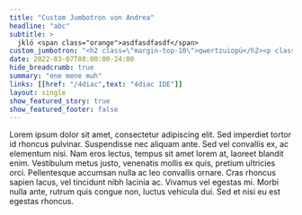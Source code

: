 ```yaml
---
title: "Custom Jumbotron von Andrea"
headline: "abc"
subtitle: > 
  jklö <span class="orange">asdfasdfasdf</span>
custom_jumbotron: "<h2 class=\"margin-top-10\">qwertzuiopü</h2><p class=\"margin-top-20\">May 19, 2022 8AM-11AM PST (5PM-8PM CET)</p>"
date: 2022-03-07T08:00:00-24:00
hide_breadcrumb: true
summary: "ene mene muh"
links: [[href: "/4diac",text: "4diac IDE"]]
layout: single
show_featured_story: true
show_featured_footer: false
---
```


Lorem ipsum dolor sit amet, consectetur adipiscing elit. Sed imperdiet tortor id rhoncus pulvinar. Suspendisse nec aliquam ante. Sed vel convallis ex, ac elementum nisi. Nam eros lectus, tempus sit amet lorem at, laoreet blandit enim. Vestibulum metus justo, venenatis mollis ex quis, pretium ultricies orci. Pellentesque accumsan nulla ac leo convallis ornare. Cras rhoncus sapien lacus, vel tincidunt nibh lacinia ac. Vivamus vel egestas mi. Morbi nulla ante, rutrum quis congue non, luctus vehicula dui. Sed et nisi eu est egestas rhoncus.
